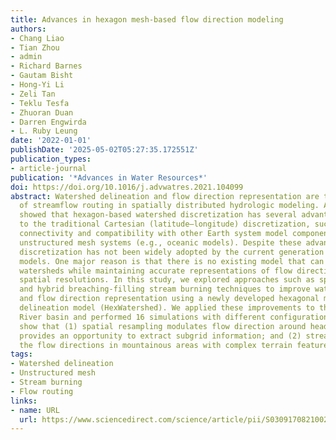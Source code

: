 ```yaml
---
title: Advances in hexagon mesh-based flow direction modeling
authors:
- Chang Liao
- Tian Zhou
- admin
- Richard Barnes
- Gautam Bisht
- Hong-Yi Li
- Zeli Tan
- Teklu Tesfa
- Zhuoran Duan
- Darren Engwirda
- L. Ruby Leung
date: '2022-01-01'
publishDate: '2025-05-02T05:27:35.172551Z'
publication_types:
- article-journal
publication: '*Advances in Water Resources*'
doi: https://doi.org/10.1016/j.advwatres.2021.104099
abstract: Watershed delineation and flow direction representation are the foundations
  of streamflow routing in spatially distributed hydrologic modeling. A recent study
  showed that hexagon-based watershed discretization has several advantages compared
  to the traditional Cartesian (latitude–longitude) discretization, such as uniform
  connectivity and compatibility with other Earth system model components based on
  unstructured mesh systems (e.g., oceanic models). Despite these advantages, hexagon-based
  discretization has not been widely adopted by the current generation of hydrologic
  models. One major reason is that there is no existing model that can delineate hexagon-based
  watersheds while maintaining accurate representations of flow direction across various
  spatial resolutions. In this study, we explored approaches such as spatial resampling
  and hybrid breaching-filling stream burning techniques to improve watershed delineation
  and flow direction representation using a newly developed hexagonal mesh watershed
  delineation model (HexWatershed). We applied these improvements to the Columbia
  River basin and performed 16 simulations with different configurations. The results
  show that (1) spatial resampling modulates flow direction around headwaters and
  provides an opportunity to extract subgrid information; and (2) stream burning corrects
  the flow directions in mountainous areas with complex terrain features.
tags:
- Watershed delineation
- Unstructured mesh
- Stream burning
- Flow routing
links:
- name: URL
  url: https://www.sciencedirect.com/science/article/pii/S0309170821002505
---
```

